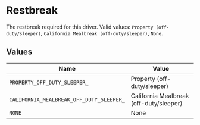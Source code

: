 # Restbreak

The restbreak required for this driver. Valid values: `Property (off-duty/sleeper)`, `California Mealbreak (off-duty/sleeper)`, `None`.


## Values

| Name                                     | Value                                    |
| ---------------------------------------- | ---------------------------------------- |
| `PROPERTY_OFF_DUTY_SLEEPER_`             | Property (off-duty/sleeper)              |
| `CALIFORNIA_MEALBREAK_OFF_DUTY_SLEEPER_` | California Mealbreak (off-duty/sleeper)  |
| `NONE`                                   | None                                     |